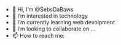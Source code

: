 - 👋 Hi, I’m @SebsDaBaws
- 👀 I’m interested in technology
- 🌱 I’m currently learning web devolpment
- 💞️ I’m looking to collaborate on ...
- 📫 How to reach me:

<!---
SebsDaBaws/SebsDaBaws is a ✨ special ✨ repository because its `README.md` (this file) appears on your GitHub profile.
You can click the Preview link to take a look at your changes.
--->
